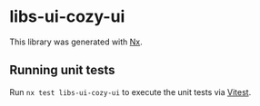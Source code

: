 # libs-ui-cozy-ui

This library was generated with [Nx](https://nx.dev).

## Running unit tests

Run `nx test libs-ui-cozy-ui` to execute the unit tests via [Vitest](https://vitest.dev/).
